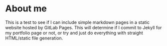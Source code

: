 # About me 

This is a test to see if I can include simple markdown pages in a static website hosted by GitLab Pages. This will determine if I commit to Jekyll for my portfolio page or not, or try and just do everything with straight HTML/static file generation. 